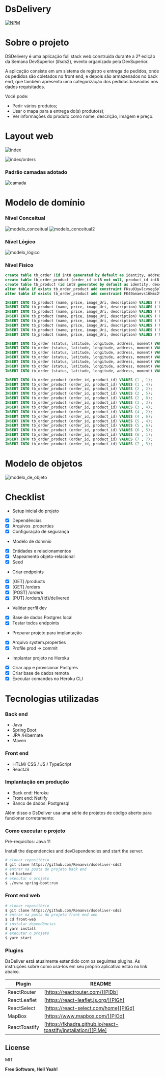 # DsDelivery

[![NPM](https://img.shields.io/npm/1/react)](https://github.com/Renanvt/dsdeliver-sds2/blob/main/LICENSE)


# Sobre o projeto

DSDelivery é uma aplicação full stack web construída durante a 2ª edição da Semana DevSuperior (#sds2), evento organizado pela DevSuperior.

A aplicação consiste em um sistema de registro e entrega de pedidos, onde os pedidos são coletados no front end, e depois são armazenados no back end, que também apresenta uma categorização dos pedidos baseados nos dados requisitados.


Você pode:
  - Pedir vários produtos;
  - Usar o mapa para a entrega do(s) produto(s);
  - Ver informações do produto como nome, descrição, imagem e preço.

# Layout web

![index](https://github.com/Renanvt/dsdeliver-sds2/blob/main/front-web/img/layout-web.PNG
)

![index/orders](https://github.com/Renanvt/dsdeliver-sds2/blob/main/front-web/img/layout-web_2.PNG
)

### Padrão camadas adotado
![camada](https://github.com/Renanvt/dsdeliver-sds2/blob/main/backend/img/camadas.png)
# Modelo de domínio

### Nível Conceitual
![modelo_conceitual](https://github.com/Renanvt/dsdeliver-sds2/blob/main/backend/img/modelo-conceitual.png)
![modelo_conceitual2](https://github.com/Renanvt/dsdeliver-sds2/blob/main/backend/img/N%C3%ADvelConceitual_2.jpg)
### Nível Lógico
![modelo_lógico](https://github.com/Renanvt/dsdeliver-sds2/blob/main/backend/img/N%C3%ADvelL%C3%B3gico.jpg)
### Nível Físico
```sql
create table tb_order (id int8 generated by default as identity, address varchar(255), latitude float8, longitude float8, moment timestamp, status int4, primary key (id));
create table tb_order_product (order_id int8 not null, product_id int8 not null, primary key (order_id, product_id));
create table tb_product (id int8 generated by default as identity, description varchar(255), image_uri varchar(255), name varchar(255), price float8, primary key (id));
alter table if exists tb_order_product add constraint FKsu03ywlcvyqg5y78qey2q25lc foreign key (product_id) references tb_product;
alter table if exists tb_order_product add constraint FK40anaevs16kmc2tbh7wc511fq foreign key (order_id) references tb_order;

INSERT INTO tb_product (name, price, image_Uri, description) VALUES ('Pizza Bacon', 49.9, 'https://raw.githubusercontent.com/devsuperior/sds2/master/assets/pizza_bacon.jpg', 'Pizza de bacon com mussarela, orégano, molho especial e tempero da casa.');
INSERT INTO tb_product (name, price, image_Uri, description) VALUES ('Pizza Moda da Casa', 59.9, 'https://raw.githubusercontent.com/devsuperior/sds2/master/assets/pizza_moda.jpg', 'Pizza à moda da casa, com molho especial e todos ingredientes básicos, e queijo à sua escolha.');
INSERT INTO tb_product (name, price, image_Uri, description) VALUES ('Pizza Portuguesa', 45.0, 'https://raw.githubusercontent.com/devsuperior/sds2/master/assets/pizza_portuguesa.jpg', 'Pizza Portuguesa com molho especial, mussarela, presunto, ovos e especiarias.');
INSERT INTO tb_product (name, price, image_Uri, description) VALUES ('Risoto de Carne', 52.0, 'https://raw.githubusercontent.com/devsuperior/sds2/master/assets/risoto_carne.jpg', 'Risoto de carne com especiarias e um delicioso molho de acompanhamento.');
INSERT INTO tb_product (name, price, image_Uri, description) VALUES ('Risoto Funghi', 59.95, 'https://raw.githubusercontent.com/devsuperior/sds2/master/assets/risoto_funghi.jpg', 'Risoto Funghi feito com ingredientes finos e o toque especial do chef.');
INSERT INTO tb_product (name, price, image_Uri, description) VALUES ('Macarrão Espaguete', 35.9, 'https://raw.githubusercontent.com/devsuperior/sds2/master/assets/macarrao_espaguete.jpg', 'Macarrão fresco espaguete com molho especial e tempero da casa.');
INSERT INTO tb_product (name, price, image_Uri, description) VALUES ('Macarrão Fusili', 38.0, 'https://raw.githubusercontent.com/devsuperior/sds2/master/assets/macarrao_fusili.jpg', 'Macarrão fusili com toque do chef e especiarias.');
INSERT INTO tb_product (name, price, image_Uri, description) VALUES ('Macarrão Penne', 37.9, 'https://raw.githubusercontent.com/devsuperior/sds2/master/assets/macarrao_penne.jpg', 'Macarrão penne fresco ao dente com tempero especial.');

INSERT INTO tb_order (status, latitude, longitude, address, moment) VALUES (0, -23.561680, -46.656139, 'Avenida Paulista, 1500', TIMESTAMP WITH TIME ZONE '2021-01-01T10:00:00Z');
INSERT INTO tb_order (status, latitude, longitude, address, moment) VALUES (1, -22.946779, -43.217753, 'Avenida Paulista, 1500', TIMESTAMP WITH TIME ZONE '2021-01-01T15:00:00Z');
INSERT INTO tb_order (status, latitude, longitude, address, moment) VALUES (0, -25.439787, -49.237759, 'Avenida Paulista, 1500', TIMESTAMP WITH TIME ZONE '2021-01-01T16:00:00Z');
INSERT INTO tb_order (status, latitude, longitude, address, moment) VALUES (0, -23.561680, -46.656139, 'Avenida Paulista, 1500', TIMESTAMP WITH TIME ZONE '2021-01-01T12:00:00Z');
INSERT INTO tb_order (status, latitude, longitude, address, moment) VALUES (1, -23.561680, -46.656139, 'Avenida Paulista, 1500', TIMESTAMP WITH TIME ZONE '2021-01-01T08:00:00Z');
INSERT INTO tb_order (status, latitude, longitude, address, moment) VALUES (0, -23.561680, -46.656139, 'Avenida Paulista, 1500', TIMESTAMP WITH TIME ZONE '2021-01-01T14:00:00Z');
INSERT INTO tb_order (status, latitude, longitude, address, moment) VALUES (0, -23.561680, -46.656139, 'Avenida Paulista, 1500', TIMESTAMP WITH TIME ZONE '2021-01-01T09:00:00Z');

INSERT INTO tb_order_product (order_id, product_id) VALUES (1 , 1);
INSERT INTO tb_order_product (order_id, product_id) VALUES (1 , 4);
INSERT INTO tb_order_product (order_id, product_id) VALUES (2 , 2);
INSERT INTO tb_order_product (order_id, product_id) VALUES (2 , 5);
INSERT INTO tb_order_product (order_id, product_id) VALUES (2 , 8);
INSERT INTO tb_order_product (order_id, product_id) VALUES (3 , 3);
INSERT INTO tb_order_product (order_id, product_id) VALUES (3 , 4);
INSERT INTO tb_order_product (order_id, product_id) VALUES (4 , 2);
INSERT INTO tb_order_product (order_id, product_id) VALUES (4 , 6);
INSERT INTO tb_order_product (order_id, product_id) VALUES (5 , 4);
INSERT INTO tb_order_product (order_id, product_id) VALUES (5 , 6);
INSERT INTO tb_order_product (order_id, product_id) VALUES (6 , 5);
INSERT INTO tb_order_product (order_id, product_id) VALUES (6 , 1);
INSERT INTO tb_order_product (order_id, product_id) VALUES (7 , 7);
INSERT INTO tb_order_product (order_id, product_id) VALUES (7 , 5);

```

# Modelo de objetos
![modelo_de_objeto](https://github.com/Renanvt/dsdeliver-sds2/blob/main/backend/img/modelo-de-objetos.PNG)
# Checklist

* Setup inicial do projeto
- [x] Dependências
- [x] Arquivos .properties
- [x] Configuração de segurança
* Modelo de domínio
- [x] Entidades e relacionamentos
- [x] Mapeamento objeto-relacional
- [x] Seed
* Criar endpoints
- [x] [GET] /products
- [x] [GET] /orders
- [x] [POST] /orders
- [x] [PUT] /orders/{id}/delivered
* Validar perfil dev
- [x] Base de dados Postgres local
- [x] Testar todos endpoints
* Preparar projeto para implantação
- [x] Arquivo system.properties
- [x] Profile prod -> commit
* Implantar projeto no Heroku
- [x] Criar app e provisionar Postgres
- [x] Criar base de dados remota
- [x] Executar comandos no Heroku CLI

# Tecnologias utilizadas

### Back end
* Java
* Spring Boot
* JPA /Hibernate
* Maven

### Front end
* HTLM/ CSS / JS / TypeScript
* ReactJS

### Implantação em produção
* Back end: Heroku
* Front end: Netlify
* Banco de dados: Postgresql

Além disso o DsDeliver usa uma série de projetos de código aberto para funcionar corretamente:

### Como executar o projeto

Pré-requisitos: Java 11

Install the dependencies and devDependencies and start the server.

```sh
# clonar repositório
$ git clone https://github.com/Renanvs/dsdeliver-sds2
# entrar na posta do projeto back end
$ cd backend
# executar o projeto
$ ./mvnw spring-boot:run
```

### Front end web

```sh
# clonar repositório
$ git clone https://github.com/Renanvs/dsdeliver-sds2
# entrar na posta do projeto front end web
$ cd front-web
# instalar dependências
$ yarn install
# executar o projeto
$ yarn start
```

### Plugins

DsDeliver está atualmente estendido com os seguintes plugins. As instruções sobre como usá-los em seu próprio aplicativo estão no link abaixo.

| Plugin | README |
| ------ | ------ |
| ReactRouter | [https://reactrouter.com/][PlDb] |
| ReactLeaflet | [https://react-leaflet.js.org/][PlGh] |
| ReactSelect | [https://react-select.com/home][PlGd] |
| MapBox | [https://www.mapbox.com/][PlOd] |
| ReactToastify | [https://fkhadra.github.io/react-toastify/installation/][PlMe] |

License
----

MIT


**Free Software, Hell Yeah!**

[//]: # (These are reference links used in the body of this note and get stripped out when the markdown processor does its job. There is no need to format nicely because it shouldn't be seen. Thanks SO - http://stackoverflow.com/questions/4823468/store-comments-in-markdown-syntax)


   [dill]: <https://github.com/joemccann/dillinger>
   [git-repo-url]: <https://github.com/joemccann/dillinger.git>
   [john gruber]: <http://daringfireball.net>
   [df1]: <http://daringfireball.net/projects/markdown/>
   [markdown-it]: <https://github.com/markdown-it/markdown-it>
   [Ace Editor]: <http://ace.ajax.org>
   [node.js]: <http://nodejs.org>
   [Twitter Bootstrap]: <http://twitter.github.com/bootstrap/>
   [jQuery]: <http://jquery.com>
   [@tjholowaychuk]: <http://twitter.com/tjholowaychuk>
   [express]: <http://expressjs.com>
   [AngularJS]: <http://angularjs.org>
   [Gulp]: <http://gulpjs.com>

   [PlDb]: <https://github.com/joemccann/dillinger/tree/master/plugins/dropbox/README.md>
   [PlGh]: <https://github.com/joemccann/dillinger/tree/master/plugins/github/README.md>
   [PlGd]: <https://github.com/joemccann/dillinger/tree/master/plugins/googledrive/README.md>
   [PlOd]: <https://github.com/joemccann/dillinger/tree/master/plugins/onedrive/README.md>
   [PlMe]: <https://github.com/joemccann/dillinger/tree/master/plugins/medium/README.md>
   [PlGa]: <https://github.com/RahulHP/dillinger/blob/master/plugins/googleanalytics/README.md>
